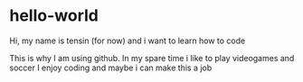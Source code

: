 # hello-world

Hi, my name is tensin (for now) and i want to learn how to code

This is why I am using github. In my spare time i like to play videogames and soccer
I enjoy coding and maybe i can make this a job
